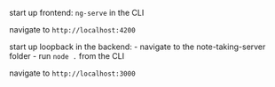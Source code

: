 start up frontend: `ng-serve` in the CLI

navigate to `http://localhost:4200`

start up loopback in the backend: 
    - navigate to the note-taking-server folder 
    - run `node .` from the CLI

navigate to `http://localhost:3000`